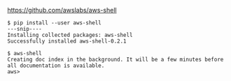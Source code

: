 https://github.com/awslabs/aws-shell

```console
$ pip install --user aws-shell
---snip----
Installing collected packages: aws-shell
Successfully installed aws-shell-0.2.1
```

```console
$ aws-shell
Creating doc index in the background. It will be a few minutes before all documentation is available.
aws>
```

